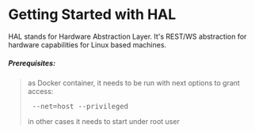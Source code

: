 # Getting Started with HAL

HAL stands for Hardware Abstraction Layer. It's REST/WS abstraction for hardware capabilities for Linux based
machines.

##### Prerequisites:

> as Docker container, it needs to be run with next options to grant access:
>
> <pre> --net=host --privileged </pre>
>
> in other cases it needs to start under root user
